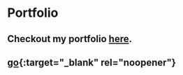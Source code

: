 # Portfolio
## Checkout my portfolio <a href="https://nandakishore-menon.github.io/Portfolio_new/" target="_blank">here</a>.
## [go](https://nandakishore-menon.github.io/Portfolio_new/){:target="_blank" rel="noopener"}
